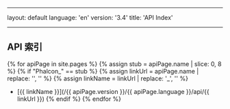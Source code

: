 * * *

layout: default language: 'en' version: '3.4' title: 'API Index'

* * *

## API 索引

{% for apiPage in site.pages %} {% assign stub = apiPage.name | slice: 0, 8 %} {% if "Phalcon_" == stub %} {% assign linkUrl = apiPage.name | replace: '', '' %} {% assign linkName = linkUrl | replace: '_', '\' %}

* [{{ linkName }}](/{{ apiPage.version }}/{{ apiPage.language }}/api/{{ linkUrl }}) {% endif %} {% endfor %}